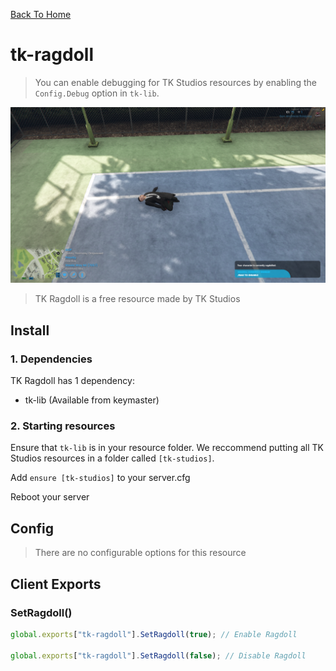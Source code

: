 [Back To Home](/)

# tk-ragdoll

> You can enable debugging for TK Studios resources by enabling the `Config.Debug` option in `tk-lib`.

<img class="img-center" src="./assets/tk-ragdoll/header.png">

> TK Ragdoll is a free resource made by TK Studios

## Install

### 1. Dependencies

TK Ragdoll has 1 dependency:

- tk-lib (Available from keymaster)

### 2. Starting resources

Ensure that `tk-lib` is in your resource folder. We reccommend putting all TK Studios resources in a folder called `[tk-studios]`.

Add `ensure [tk-studios]` to your server.cfg

Reboot your server

## Config

> There are no configurable options for this resource

## Client Exports

### SetRagdoll()

```js
global.exports["tk-ragdoll"].SetRagdoll(true); // Enable Ragdoll

global.exports["tk-ragdoll"].SetRagdoll(false); // Disable Ragdoll
```

